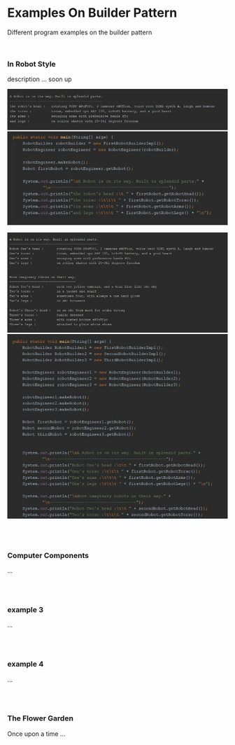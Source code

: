 # Examples On Builder Pattern

Different program examples on the builder pattern

<br>

### In Robot Style

description ... soon up

![promt on a robot](/images/aRobotOnWay.jpg) 
![promt on robot code](/images/soutFirstRobotBuilderImpl.jpg) 

![promt on robots](/images/RobotsOnWay.jpg)
![promt on robots' code](/images/soutRobotsOnWay.jpg)

<br>
<br>


### Computer Components

...

<br>
<br>


### example 3

...

<br>
<br>


### example 4

...

<br>
<br>


### The Flower Garden

Once upon a time ...
